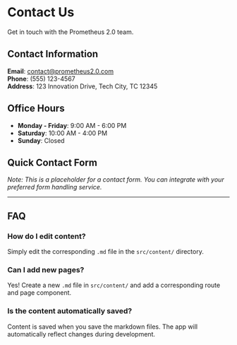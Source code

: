 # Contact Us

Get in touch with the Prometheus 2.0 team.

## Contact Information

**Email**: contact@prometheus2.0.com  
**Phone**: (555) 123-4567  
**Address**: 123 Innovation Drive, Tech City, TC 12345

## Office Hours

- **Monday - Friday**: 9:00 AM - 6:00 PM
- **Saturday**: 10:00 AM - 4:00 PM
- **Sunday**: Closed

## Quick Contact Form

*Note: This is a placeholder for a contact form. You can integrate with your preferred form handling service.*

---

## FAQ

### How do I edit content?
Simply edit the corresponding `.md` file in the `src/content/` directory.

### Can I add new pages?
Yes! Create a new `.md` file in `src/content/` and add a corresponding route and page component.

### Is the content automatically saved?
Content is saved when you save the markdown files. The app will automatically reflect changes during development.
